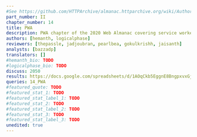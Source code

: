 ```yaml
---
#See https://github.com/HTTPArchive/almanac.httparchive.org/wiki/Authors'-Guide#metadata-to-add-at-the-top-of-your-chapters
part_number: II
chapter_number: 14
title: PWA
description: PWA chapter of the 2020 Web Almanac covering service workers (registations, installability, events and filesizes), Web App Manifests properties, and Workbox.
authors: [hemanth, logicalphase]
reviewers: [thepassle, jadjoubran, pearlbea, gokulkrishh, jaisanth]
analysts: [bazzadp]
translators: []
#hemanth_bio: TODO
#logicalphase_bio: TODO
discuss: 2050
results: https://docs.google.com/spreadsheets/d/1AOqCkb5EggnE8BngpxvxGj_fCfssT9sZ0ElCQKp4pOw/
queries: 14_PWA
#featured_quote: TODO
#featured_stat_1: TODO
#featured_stat_label_1: TODO
#featured_stat_2: TODO
#featured_stat_label_2: TODO
#featured_stat_3: TODO
#featured_stat_label_3: TODO
unedited: true
---
```

